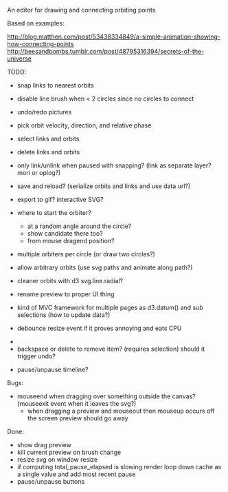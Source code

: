 An editor for drawing and connecting orbiting points

Based on examples:

http://blog.matthen.com/post/53438334849/a-simple-animation-showing-how-connecting-points
http://beesandbombs.tumblr.com/post/48795316394/secrets-of-the-universe

TODO:

* snap links to nearest orbits
* disable line brush when < 2 circles since no circles to connect
* undo/redo pictures
* pick orbit velocity, direction, and relative phase
* select links and orbits
* delete links and orbits

* only link/unlink when paused with snapping? (link as separate layer? mori or oplog?)
* save and reload? (serialize orbits and links and use data url?)
* export to gif? interactive SVG?
* where to start the orbiter?
  * at a random angle around the circle?
  * show candidate there too?
  * from mouse dragend position?
* multiple orbiters per circle (or draw two circles?)
* allow arbitrary orbits (use svg paths and animate along path?)
* cleaner orbits with d3 svg.line.radial?
* rename preview to proper UI thing
* kind of MVC framework for multiple pages as d3.datum() and sub selections (how to update data?)
* debounce resize event if it proves annoying and eats CPU
* <li><a>backspace or delete to remove item? (requires selection) should it trigger undo?
* pause/unpause timeline?

Bugs:

* mouseend when dragging over something outside the canvas? (mouseexit event when it leaves the svg?)
  * when dragging a preview and mouseout then mouseup occurs off the screen preview should go away

Done:
* show drag preview
* kill current preview on brush change
* resize svg on window resize
* if computing total_pause_elapsed is slowing render loop down cache as a single value and add most recent pause
* pause/unpause buttons
